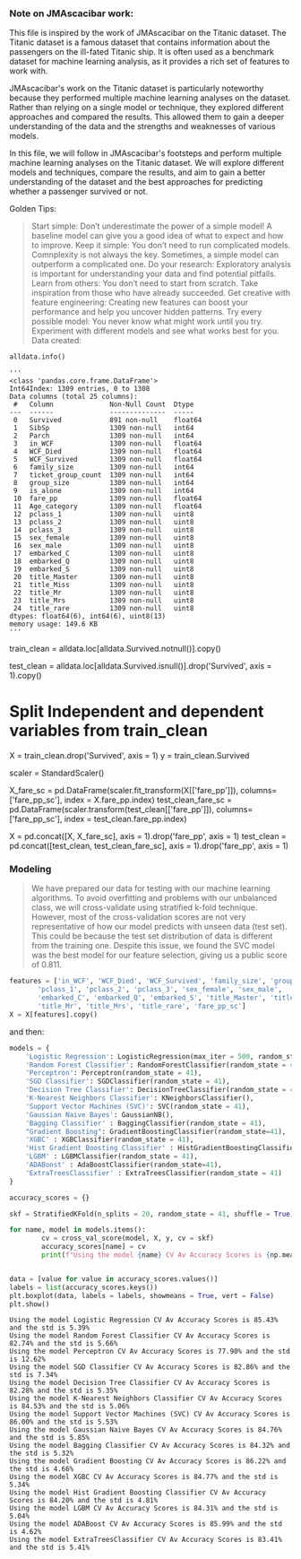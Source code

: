 ### Note on JMAscacibar work:
This file is inspired by the work of JMAscacibar on the Titanic dataset. The Titanic dataset is a famous dataset that contains information about the passengers on the ill-fated Titanic ship. It is often used as a benchmark dataset for machine learning analysis, as it provides a rich set of features to work with.

JMAscacibar's work on the Titanic dataset is particularly noteworthy because they performed multiple machine learning analyses on the dataset. Rather than relying on a single model or technique, they explored different approaches and compared the results. This allowed them to gain a deeper understanding of the data and the strengths and weaknesses of various models.

In this file, we will follow in JMAscacibar's footsteps and perform multiple machine learning analyses on the Titanic dataset. We will explore different models and techniques, compare the results, and aim to gain a better understanding of the dataset and the best approaches for predicting whether a passenger survived or not.

Golden Tips: 
   > Start simple: Don’t underestimate the power of a simple model! A baseline model can give you a good idea of what to expect and how to improve.
   > Keep it simple: You don’t need to run complicated models. Comnplexity is not always the key. Sometimes, a simple model can outperform a complicated one.
   > Do your research: Exploratory analysis is important for understanding your data and find potential pitfalls.
   > Learn from others: You don’t need to start from scratch. Take inspiration from those who have already succeeded.
   > Get creative with feature engineering: Creating new features can boost your performance and help you uncover hidden patterns.
   > Try every possible model: You never know what might work until you try. Experiment with different models and see what works best for you.
Data created:

```python
alldata.info()
```
```
'''
<class 'pandas.core.frame.DataFrame'>
Int64Index: 1309 entries, 0 to 1308
Data columns (total 25 columns):
 #   Column              Non-Null Count  Dtype  
---  ------              --------------  -----  
 0   Survived            891 non-null    float64
 1   SibSp               1309 non-null   int64  
 2   Parch               1309 non-null   int64  
 3   in_WCF              1309 non-null   float64
 4   WCF_Died            1309 non-null   float64
 5   WCF_Survived        1309 non-null   float64
 6   family_size         1309 non-null   int64  
 7   ticket_group_count  1309 non-null   int64  
 8   group_size          1309 non-null   int64  
 9   is_alone            1309 non-null   int64  
 10  fare_pp             1309 non-null   float64
 11  Age_category        1309 non-null   float64
 12  pclass_1            1309 non-null   uint8  
 13  pclass_2            1309 non-null   uint8  
 14  pclass_3            1309 non-null   uint8  
 15  sex_female          1309 non-null   uint8  
 16  sex_male            1309 non-null   uint8  
 17  embarked_C          1309 non-null   uint8  
 18  embarked_Q          1309 non-null   uint8  
 19  embarked_S          1309 non-null   uint8  
 20  title_Master        1309 non-null   uint8  
 21  title_Miss          1309 non-null   uint8  
 22  title_Mr            1309 non-null   uint8  
 23  title_Mrs           1309 non-null   uint8  
 24  title_rare          1309 non-null   uint8  
dtypes: float64(6), int64(6), uint8(13)
memory usage: 149.6 KB
'''
```

train_clean = alldata.loc[alldata.Survived.notnull()].copy()

test_clean = alldata.loc[alldata.Survived.isnull()].drop('Survived', axis = 1).copy()

# Split Independent and dependent variables from train_clean
X = train_clean.drop('Survived', axis = 1)
y = train_clean.Survived



scaler = StandardScaler()

X_fare_sc = pd.DataFrame(scaler.fit_transform(X[['fare_pp']]), columns=['fare_pp_sc'], index = X.fare_pp.index)
test_clean_fare_sc = pd.DataFrame(scaler.transform(test_clean[['fare_pp']]), columns=['fare_pp_sc'], index = test_clean.fare_pp.index)

X = pd.concat([X, X_fare_sc], axis = 1).drop('fare_pp', axis = 1)
test_clean = pd.concat([test_clean, test_clean_fare_sc], axis = 1).drop('fare_pp', axis = 1)


### Modeling

> We have prepared our data for testing with our machine learning algorithms. To avoid overfitting and problems with our unbalanced class, we will cross-validate using stratified k-fold technique.
However, most of the cross-validation scores are not very representative of how our model predicts with unseen data (test set). This could be because the test set distribution of data is different from the training one. Despite this issue, we found the SVC model was the best model for our feature selection, giving us a public score of 0.811.

```python
features = ['in_WCF', 'WCF_Died', 'WCF_Survived', 'family_size', 'group_size', 'is_alone', 'Age_category',
       'pclass_1', 'pclass_2', 'pclass_3', 'sex_female', 'sex_male',
       'embarked_C', 'embarked_Q', 'embarked_S', 'title_Master', 'title_Miss',
       'title_Mr', 'title_Mrs', 'title_rare', 'fare_pp_sc']
X = X[features].copy()

```
and then:

```python 
models = {
    'Logistic Regression': LogisticRegression(max_iter = 500, random_state = 41),
    'Random Forest Classifier': RandomForestClassifier(random_state = 41),
    'Perceptron': Perceptron(random_state = 41),
    'SGD Classifier': SGDClassifier(random_state = 41),
    'Decision Tree Classifier': DecisionTreeClassifier(random_state = 41),
    'K-Nearest Neighbors Classifier': KNeighborsClassifier(),
    'Support Vector Machines (SVC)': SVC(random_state = 41),
    'Gaussian Naive Bayes': GaussianNB(),
    'Bagging Classifier' : BaggingClassifier(random_state = 41),
    "Gradient Boosting": GradientBoostingClassifier(random_state=41),
    'XGBC' : XGBClassifier(random_state = 41),
    'Hist Gradient Boosting Classifier' : HistGradientBoostingClassifier(random_state = 41),
    'LGBM' : LGBMClassifier(random_state = 41),
    'ADABoost' : AdaBoostClassifier(random_state=41),
    'ExtraTreesClassifier' : ExtraTreesClassifier(random_state = 41)
}

accuracy_scores = {}

skf = StratifiedKFold(n_splits = 20, random_state = 41, shuffle = True)

for name, model in models.items():
        cv = cross_val_score(model, X, y, cv = skf)
        accuracy_scores[name] = cv
        print(f"Using the model {name} CV Av Accuracy Scores is {np.mean(accuracy_scores[name])*100:.2f}% and the std is {np.std(accuracy_scores[name])*100:.2f}%")


data = [value for value in accuracy_scores.values()]
labels = list(accuracy_scores.keys())
plt.boxplot(data, labels = labels, showmeans = True, vert = False)
plt.show()
```

```
Using the model Logistic Regression CV Av Accuracy Scores is 85.43% and the std is 5.39%
Using the model Random Forest Classifier CV Av Accuracy Scores is 82.74% and the std is 5.66%
Using the model Perceptron CV Av Accuracy Scores is 77.90% and the std is 12.62%
Using the model SGD Classifier CV Av Accuracy Scores is 82.86% and the std is 7.34%
Using the model Decision Tree Classifier CV Av Accuracy Scores is 82.28% and the std is 5.35%
Using the model K-Nearest Neighbors Classifier CV Av Accuracy Scores is 84.53% and the std is 5.06%
Using the model Support Vector Machines (SVC) CV Av Accuracy Scores is 86.00% and the std is 5.53%
Using the model Gaussian Naive Bayes CV Av Accuracy Scores is 84.76% and the std is 5.85%
Using the model Bagging Classifier CV Av Accuracy Scores is 84.32% and the std is 5.32%
Using the model Gradient Boosting CV Av Accuracy Scores is 86.22% and the std is 4.66%
Using the model XGBC CV Av Accuracy Scores is 84.77% and the std is 5.34%
Using the model Hist Gradient Boosting Classifier CV Av Accuracy Scores is 84.20% and the std is 4.81%
Using the model LGBM CV Av Accuracy Scores is 84.31% and the std is 5.04%
Using the model ADABoost CV Av Accuracy Scores is 85.99% and the std is 4.62%
Using the model ExtraTreesClassifier CV Av Accuracy Scores is 83.41% and the std is 5.41%
```
